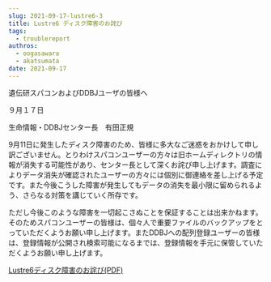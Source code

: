 ```yaml
---
slug: 2021-09-17-lustre6-3
title: Lustre6 ディスク障害のお詫び
tags:
  - troublereport
authros:
  - oogasawara
  - akatsumata
date: 2021-09-17
---
```



遺伝研スパコンおよびDDBJユーザの皆様へ

９月１７日

生命情報・DDBJセンター長　有田正規



9月11日に発生したディスク障害のため、皆様に多大なご迷惑をおかけして申し訳ございません。とりわけスパコンユーザーの方々は旧ホームディレクトリの情報が消失する可能性があり、センター長として深くお詫び申し上げます。調査によりデータ消失が確認されたユーザーの方々には個別に御連絡を差し上げる予定です。また今後こうした障害が発生してもデータの消失を最小限に留められるよう、さらなる対策を講じていく所存です。

ただし今後このような障害を一切起こさぬことを保証することは出来かねます。そのためスパコンユーザーの皆様は、個々人で重要ファイルのバックアップをとっていただくようお願い申し上げます。またDDBJへの配列登録ユーザーの皆様は、登録情報が公開され検索可能になるまでは、登録情報を手元に保管していただくようお願い申し上げます。


[Lustre6ディスク障害のお詫び(PDF)](/pdf/M2021_0915_lustre6-3.pdf)
